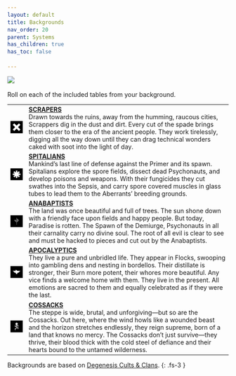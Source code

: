 ```yaml
---
layout: default
title: Backgrounds
nav_order: 20
parent: Systems
has_children: true
has_toc: false

---
```


![](https://www.degenesis-cluster.com/dist/thumbnails/backgrounds.jpg)

Roll on each of the included tables from your background.

|                                                                                                                   |                                                                                                                                                                                                                                                                                                                                                                                                                                      |
| :---------------------------------------------------------------------------------------------------------------: | ------------------------------------------------------------------------------------------------------------------------------------------------------------------------------------------------------------------------------------------------------------------------------------------------------------------------------------------------------------------------------------------------------------------------------------ |
|    ![06-CULT-SCRAPPERS-WHITE-ON-BLACK-320x320](../../imgs/icons/06-CULT-SCRAPPERS-WHITE-ON-BLACK-320x320.webp)    | **[SCRAPERS](scrapers.md)**<br>Drawn towards the ruins, away from the humming, raucous cities, Scrappers dig in the dust and dirt. Every cut of the spade brings them closer to the era of the ancient people. They work tirelessly, digging all the way down until they can drag technical wonders caked with soot into the light of day.                                                                                           |
|   ![01-CULT-SPITALIANS-WHITE-ON-BLACK-320x320](../../imgs/icons/01-CULT-SPITALIANS-WHITE-ON-BLACK-320x320.webp)   | **[SPITALIANS](spitalians.md)**<br>Mankind’s last line of defense against the Primer and its spawn. Spitalians explore the spore fields, dissect dead Psychonauts, and develop poisons and weapons. With their fungicides they cut swathes into the Sepsis, and carry spore covered muscles in glass tubes to lead them to the Aberrants’ breeding grounds.                                                                          |
|  ![12-CULT-ANABAPTISTS-WHITE-ON-BLACK-320x320](../../imgs/icons/12-CULT-ANABAPTISTS-WHITE-ON-BLACK-320x320.webp)  | **[ANABAPTISTS](anabaptists.md)**<br>The land was once beautiful and full of trees. The sun shone down with a friendly face upon fields and happy people. But today, Paradise is rotten. The Spawn of the Demiurge, Psychonauts in all their carnality carry no divine soul. The root of all evil is clear to see and must be hacked to pieces and cut out by the Anabaptists.                                                       |
| ![11-CULT-APOCALYPTICS-WHITE-ON-BLACK-320x320](../../imgs/icons/11-CULT-APOCALYPTICS-WHITE-ON-BLACK-320x320.webp) | **[APOCALYPTICS](apocalyptics.md)** <br>They live a pure and unbridled life. They appear in Flocks, swooping into gambling dens and nesting in bordellos. Their distillate is stronger, their Burn more potent, their whores more beautiful. Any vice finds a welcome home with them. They live in the present. All emotions are sacred to them and equally celebrated as if they were the last.                                     |
|     ![05-CULT-CLANNERS-WHITE-ON-BLACK-320x320](../../imgs/icons/05-CULT-CLANNERS-WHITE-ON-BLACK-320x320.webp)     | **[COSSACKS](https://degenesis.com/world/cults/clanners)**<br>The steppe is wide, brutal, and unforgiving—but so are the Cossacks. Out here, where the wind howls like a wounded beast and the horizon stretches endlessly, they reign supreme, born of a land that knows no mercy. The Cossacks don’t just survive—they thrive, their blood thick with the cold steel of defiance and their hearts bound to the untamed wilderness. |

Backgrounds are based on [Degenesis Cults & Clans](https://degenesis.com/world/cults/).
{: .fs-3 }